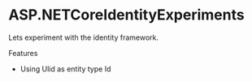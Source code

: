 # ASP.NETCoreIdentityExperiments
Lets experiment with the identity framework.

Features
* Using Ulid as entity type Id

